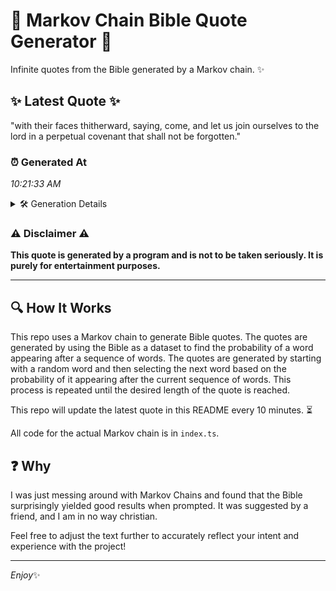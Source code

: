 # 📖 Markov Chain Bible Quote Generator 📖

Infinite quotes from the Bible generated by a Markov chain. ✨

## ✨ Latest Quote ✨
"with their faces thitherward, saying, come, and let us join ourselves to the lord in a perpetual covenant that shall not be forgotten."

### ⏰ Generated At
*10:21:33 AM*

<details>
    <summary>🛠️ Generation Details</summary>
    <p>
        <strong>🌱 Seed:</strong> with<br>
        <strong>🔄 Iterations:</strong> 22<br>
        <strong>📜 Context History:</strong><br>[ with ]: their<br>[ with, their ]: faces<br>[ with, their, faces ]: thitherward,<br>[ with, their, faces, thitherward, ]: saying,<br>[ with, their, faces, thitherward,, saying, ]: come,<br>[ with, their, faces, thitherward,, saying,, come, ]: and<br>[ their, faces, thitherward,, saying,, come,, and ]: let<br>[ faces, thitherward,, saying,, come,, and, let ]: us<br>[ thitherward,, saying,, come,, and, let, us ]: join<br>[ saying,, come,, and, let, us, join ]: ourselves<br>[ come,, and, let, us, join, ourselves ]: to<br>[ and, let, us, join, ourselves, to ]: the<br>[ let, us, join, ourselves, to, the ]: lord<br>[ us, join, ourselves, to, the, lord ]: in<br>[ join, ourselves, to, the, lord, in ]: a<br>[ ourselves, to, the, lord, in, a ]: perpetual<br>[ to, the, lord, in, a, perpetual ]: covenant<br>[ the, lord, in, a, perpetual, covenant ]: that<br>[ lord, in, a, perpetual, covenant, that ]: shall<br>[ in, a, perpetual, covenant, that, shall ]: not<br>[ a, perpetual, covenant, that, shall, not ]: be<br>[ perpetual, covenant, that, shall, not, be ]: forgotten.<br>
    </p>
</details>

### ⚠️ Disclaimer ⚠️
**This quote is generated by a program and is not to be taken seriously. It is purely for entertainment purposes.**

---

## 🔍 How It Works

This repo uses a Markov chain to generate Bible quotes. The quotes are generated by using the Bible as a dataset to find the probability of a word appearing after a sequence of words. The quotes are generated by starting with a random word and then selecting the next word based on the probability of it appearing after the current sequence of words. This process is repeated until the desired length of the quote is reached.

This repo will update the latest quote in this README every 10 minutes. ⏳

All code for the actual Markov chain is in `index.ts`.

## ❓ Why

I was just messing around with Markov Chains and found that the Bible surprisingly yielded good results when prompted. 
It was suggested by a friend, and I am in no way christian.

Feel free to adjust the text further to accurately reflect your intent and experience with the project!

---

*Enjoy*✨
